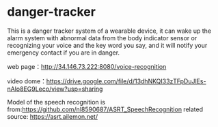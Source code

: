 # danger-tracker
This is a danger tracker system of a wearable device, it can wake up the alarm system with abnormal data from the body indicator sensor or recognizing your voice and the key word you say, and it will notify your emergency contact if you are in danger.





web page：http://34.146.73.222:8080/voice-recognition


video dome：https://drive.google.com/file/d/13dhNKQI33zTFpDuJlEs-nAlo8EG9Leco/view?usp=sharing


Model of the speech recognition is from:https://github.com/nl8590687/ASRT_SpeechRecognition
related source: https://asrt.ailemon.net/
